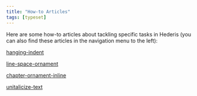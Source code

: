 ```yaml
---
title: "How-to Articles"
tags: [typeset]
---
```

 
<html><body><section data-type="chapter" class="hsecchapter" data-hederis-type="hsecchapter" id="intro-howto" data-pi-attrs="id: intro-howto; data-tags: typeset;" role="doc-chapter" data-tags="typeset" data-author-name=" " data-book-title=" " title="How-to Articles"><p class="hblkp" data-hederis-type="hblkp" id="pxJLyPzPd">Here are some how-to articles about tackling specific tasks in Hederis (you can also find these articles in the navigation menu to the left): </p><p class="hblkp" data-hederis-type="hblkp" id="pesKhtF87"><a href="{% link _docs/hanging-indent.md %}" class="hspana" data-hederis-type="hspana" id="pyz4tjWnd">hanging-indent</a></p><p class="hblkp" data-hederis-type="hblkp" id="poUhZRVPd"><a href="{% link _docs/line-space-ornament.md %}" class="hspana" data-hederis-type="hspana" id="pT7yj8WzH">line-space-ornament</a></p><p class="hblkp" data-hederis-type="hblkp" id="p57p9AosM"><a href="{% link _docs/chapter-ornament-inline.md %}" class="hspana" data-hederis-type="hspana" id="pSKaWRgJn">chapter-ornament-inline</a></p><p class="hblkp" data-hederis-type="hblkp" id="pUq0RzBNm"><a href="{% link _docs/unitalicize-text.md %}" class="hspana" data-hederis-type="hspana" id="pBt2aYUgN">unitalicize-text</a></p></section></body></html>
